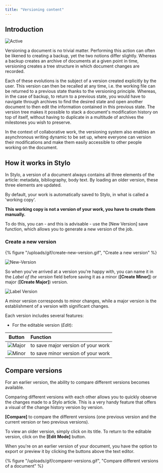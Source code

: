 ```yaml
---
title: "Versioning content"
---
```


## Introduction 

![Active](/uploads/images/Nom-Version-V2.PNG)

Versioning a document is no trivial matter.
Performing this action can often be likened to creating a backup, yet the two notions differ slightly.
Whereas a backup creates an archive of documents at a given point in time, versioning creates a tree structure in which document changes are recorded.

Each of these evolutions is the subject of a version created explicitly by the user.
This version can then be recalled at any time, i.e. the working file can be returned to a previous state thanks to the versioning principle.
Whereas, in the case of backup, to return to a previous state, you would have to navigate through archives to find the desired state and open another document to then edit the information contained in this previous state.
The version tree makes it possible to stack a document's modification history on top of itself, without having to duplicate in a multitude of archives the milestones you wish to preserve.

In the context of collaborative work, the versioning system also enables an asynchronous writing dynamic to be set up, where everyone can version their modifications and make them easily accessible to other people working on the document.

## How it works in Stylo

In Stylo, a version of a document always contains all three elements of the article: metadata, bibliography, body text.
By loading an older version, these three elements are updated.

By default, your work is automatically saved to Stylo, in what is called a 'working copy'.

**This working copy is not a version of your work, you have to create them manually.**

To do this, you can - and this is advisable - use the [New Version] save function, which allows you to generate a new version of the job.

### Create a new version

{% figure "/uploads/gif/create-new-version.gif", "Create a new version" %}

![New-Version](/uploads/images/New-Version-V2.PNG)

So when you've arrived at a version you're happy with, you can name it in the *Label of the version* field before saving it as a minor (**[Create Minor]**) or major (**[Create Major]**) version.

![Label Version](/uploads/images/Label-Version-V2.PNG)

A minor version corresponds to minor changes, while a major version is the establishment of a version with significant changes. 

Each version includes several features:

- For the editable version (*Edit*):

|                        Button                        |Function|
|:----------------------------------------------------:|:--|
| ![Major](/uploads/images/Create-Major-V2.PNG) | to save major version of your work |
| ![Minor](/uploads/images/Create-Minor-V2.PNG) | to save minor version of your work |

## Compare versions

For an earlier version, the ability to compare different versions becomes available.

Comparing different versions with each other allows you to quickly observe the changes made to a Stylo article. This is a very handy feature that offers a visual of the change history version by version.

**[Compare]** to compare the different versions (one previous version and the current version or two previous versions).

To view an older version, simply click on its title. To return to the editable version, click on the **[Edit Mode]** button.

When you're on an earlier version of your document, you have the option to export or preview it by clicking the buttons above the text editor.

{% figure "/uploads/gif/comparer-versions.gif", "Compare different versions of a document" %}